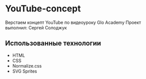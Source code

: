 # YouTube-concept
Верстаем концепт YouTube по видеоуроку Glo Academy
Проект выполнил: Сергей Солоджук

## Использованные технологии
- HTML
- CSS
- Normalize.css
- SVG Sprites

